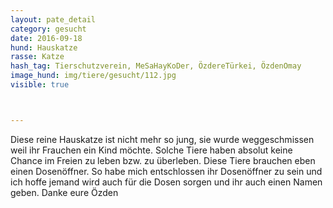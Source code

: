 ```yaml
---
layout: pate_detail
category: gesucht
date: 2016-09-18
hund: Hauskatze
rasse: Katze
hash_tag: Tierschutzverein, MeSaHayKoDer, ÖzdereTürkei, ÖzdenOmay
image_hund: img/tiere/gesucht/112.jpg
visible: true



---
```


Diese reine Hauskatze ist nicht mehr so jung, sie wurde weggeschmissen weil ihr Frauchen ein Kind möchte. Solche Tiere haben absolut keine Chance im Freien zu leben bzw. zu überleben. Diese Tiere brauchen eben einen Dosenöffner.
So habe mich entschlossen ihr Dosenöffner zu sein und ich hoffe jemand wird auch für die Dosen sorgen und ihr auch einen Namen geben.
Danke eure Özden
